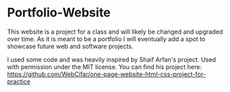 # Portfolio-Website

This website is a project for a class and will likely be changed and upgraded over time. As it is meant to be a portfolio I will eventually add a spot to showcase future web and software projects.

I used some code and was heavily inspired by Shaif Arfan's project. Used with permission under the MIT license. You can find his project here: https://github.com/WebCifar/one-page-website-html-css-project-for-practice
